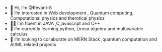 - 👋 Hi, I’m @Revant-S
- 👀 I’m interested in Web development , Quantum computing, Computational physics and therotical physics
- 👨‍💻 I'm fluent in JAVA ,C,javascript and C++
- 🌱 I’m currently learning python, Linear algebra and multivariable calculus
- 💞️ I’m looking to collaborate on  MERN Stack ,quantum computation and AI/ML related projects


<!---
Revant-S/Revant-S is a ✨ special ✨ repository because its `README.md` (this file) appears on your GitHub profile.
You can click the Preview link to take a look at your changes.
---nser
>
